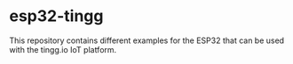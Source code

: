 # esp32-tingg
This repository contains different examples for the ESP32 that can be used with the tingg.io IoT platform.
